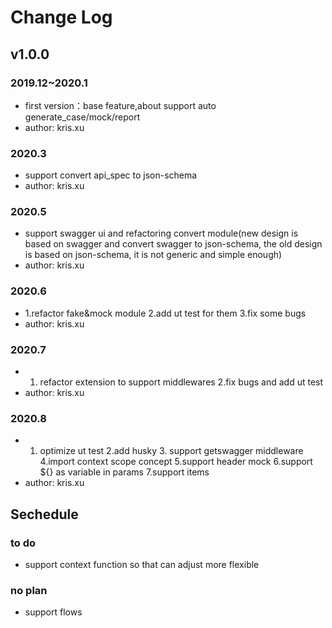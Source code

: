 # Change Log

## v1.0.0

### 2019.12~2020.1

- first version：base feature,about support auto generate_case/mock/report
- author: kris.xu

### 2020.3

- support convert api_spec to json-schema
- author: kris.xu

### 2020.5

- support swagger ui and refactoring convert module(new design is based on swagger and convert swagger to json-schema, the old design is based on json-schema, it is not generic and simple enough)
- author: kris.xu

### 2020.6

- 1.refactor fake&mock module 2.add ut test for them 3.fix some bugs
- author: kris.xu

### 2020.7

- 1. refactor extension to support middlewares 2.fix bugs and add ut test
- author: kris.xu

### 2020.8

- 1. optimize ut test 2.add husky 3. support getswagger middleware 4.import context scope concept 5.support header mock 6.support ${} as variable in params 7.support items
- author: kris.xu

## Sechedule

### to do
- support context function so that can adjust more flexible

### no plan

- support flows
